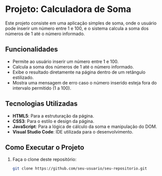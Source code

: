 # Projeto: Calculadora de Soma

Este projeto consiste em uma aplicação simples de soma, onde o usuário pode inserir um número entre 1 e 100, e o sistema calcula a soma dos números de 1 até o número informado.

## Funcionalidades

- Permite ao usuário inserir um número entre 1 e 100.
- Calcula a soma dos números de 1 até o número informado.
- Exibe o resultado diretamente na página dentro de um retângulo estilizado.
- Mostra uma mensagem de erro caso o número inserido esteja fora do intervalo permitido (1 a 100).

## Tecnologias Utilizadas

- **HTML5**: Para a estruturação da página.
- **CSS3**: Para o estilo e design da página.
- **JavaScript**: Para a lógica de cálculo da soma e manipulação do DOM.
- **Visual Studio Code**: IDE utilizada para o desenvolvimento.

## Como Executar o Projeto

1. Faça o clone deste repositório:

   ```bash
   git clone https://github.com/seu-usuario/seu-repositorio.git

